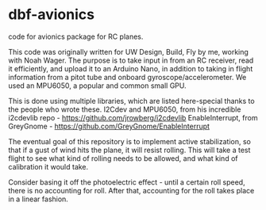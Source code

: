 # dbf-avionics
code for avionics package for RC planes.

This code was originally written for UW Design, Build, Fly by me, working with Noah Wager.
The purpose is to take input in from an RC receiver, read it efficiently, and upload it to an Arduino Nano, in addition to taking in
flight information from a pitot tube and onboard gyroscope/accelerometer. We used an MPU6050, a popular and common small GPU.

This is done using multiple libraries, which are listed here-special thanks to the people who wrote these.
I2Cdev and MPU6050, from his incredible i2cdevlib repo - https://github.com/jrowberg/i2cdevlib
EnableInterrupt, from GreyGnome - https://github.com/GreyGnome/EnableInterrupt

The eventual goal of this repository is to implement active stabilization, so that if a gust of wind hits the plane, it will resist
rolling. This will take a test flight to see what kind of rolling needs to be allowed, and what kind of calibration it would take.

Consider basing it off the photoelectric effect - until a certain roll speed, there is no accounting for roll. After that, accounting for
the roll takes place in a linear fashion.

